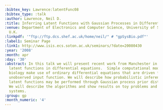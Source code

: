 ```yaml
---
:bibtex_key: Lawrence:latentFunc08
:bibtex_type: :talk
:author: Lawrence, Neil D.
:title: Inferring Latent Functions with Gaussian Processes in Differential Equations
:venue: Department of Electronics and Computer Science, University of Southampton,
  U.K.
:linkpdf: '"ftp://ftp.dcs.shef.ac.uk/home/neil/" # "gpSysBio.pdf"'
:label1: Seminar Page
:link1: http://www.isis.ecs.soton.ac.uk/seminars/?date=20080430
:year: '2008'
:month: apr
:day: '30'
:abstract: In this talk we will present recent work from Manchester in inference of
  latent functions in differential equations.  Simple computational models for systems
  biology make use of ordinary differential equations that are driven from an often
  unobserved input function. We will describe how probabilistic inference over these
  latent functions may be performed through Gaussian process prior distributions.
  We will describe the algorithms and show results on toy problems and real biological
  systems.
:group: gp
:month_numeric: '4'
---
```

